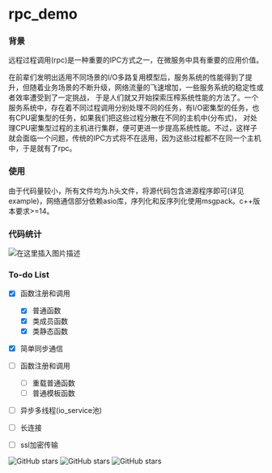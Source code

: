 # rpc_demo

### 背景
远程过程调用(rpc)是一种重要的IPC方式之一，在微服务中具有重要的应用价值。

在前辈们发明出适用不同场景的I/O多路复用模型后，服务系统的性能得到了提升，但随着业务场景的不断升级，网络流量的飞速增加，一些服务系统的稳定性或者效率遭受到了一定挑战，
于是人们就又开始探索压榨系统性能的方法了。一个服务系统中，存在着不同过程调用分别处理不同的任务，有I/O密集型的任务，也有CPU密集型的任务，如果我们把这些过程分散在不同的主机中(分布式)，
对处理CPU密集型过程的主机进行集群，便可更进一步提高系统性能。不过，这样子就会面临一个问题，传统的IPC方式将不在适用，因为这些过程都不在同一个主机中，于是就有了rpc。

### 使用
由于代码量较小，所有文件均为.h头文件，将源代码包含进源程序即可(详见example)，网络通信部分依赖asio库，序列化和反序列化使用msgpack。c++版本要求>=14。

### 代码统计
![在这里插入图片描述](https://img-blog.csdnimg.cn/8c2d1bf995af428b94d79f5fc1117ef4.jpg?x-oss-process=image/watermark,type_ZHJvaWRzYW5zZmFsbGJhY2s,shadow_50,text_Q1NETiBAcXFfMjAwMTQ2MTE=,size_20,color_FFFFFF,t_70,g_se,x_16#pic_center)

### To-do List
- [x] 函数注册和调用
  - [x] 普通函数
  - [x] 类成员函数
  - [x] 类静态函数
- [x] 简单同步通信
- [ ] 函数注册和调用
  - [ ] 重载普通函数
  - [ ] 普通模板函数
- [ ] 异步多线程(io_service池)
- [ ] 长连接
- [ ] ssl加密传输



![GitHub stars](https://img.shields.io/badge/%E7%9D%A1%E5%A4%A7%E8%A7%89-%E8%BA%AB%E4%BD%93%E5%81%A5%E5%BA%B7-green) ![GitHub stars](https://img.shields.io/badge/%E9%A6%99%E6%A6%AD%E4%B8%BD%E8%88%8D-%E6%85%A2%E6%85%A2%E8%B5%B0-brightgreen) ![GitHub stars](https://img.shields.io/badge/%E7%BF%A1%E5%86%B7%E7%BF%A0-%E6%97%85%E8%A1%8C-orange)

